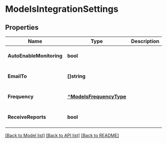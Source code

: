 # ModelsIntegrationSettings

## Properties
Name | Type | Description | Notes
------------ | ------------- | ------------- | -------------
**AutoEnableMonitoring** | **bool** |  | [optional] [default to null]
**EmailTo** | **[]string** |  | [optional] [default to null]
**Frequency** | [***ModelsFrequencyType**](models.FrequencyType.md) |  | [optional] [default to null]
**ReceiveReports** | **bool** |  | [optional] [default to null]

[[Back to Model list]](../README.md#documentation-for-models) [[Back to API list]](../README.md#documentation-for-api-endpoints) [[Back to README]](../README.md)


